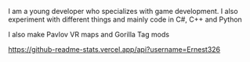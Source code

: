 I am a young developer who specializes with game development.
I also experiment with different things and mainly code in C#, C++ and Python

I also make Pavlov VR maps and Gorilla Tag mods

https://github-readme-stats.vercel.app/api?username=Ernest326



<!--
**Ernest326/Ernest326** is a ✨ _special_ ✨ repository because its `README.md` (this file) appears on your GitHub profile.

Here are some ideas to get you started:

- 🔭 I’m currently working on ...
- 🌱 I’m currently learning ...
- 👯 I’m looking to collaborate on ...
- 🤔 I’m looking for help with ...
- 💬 Ask me about ...
- 📫 How to reach me: ...
- 😄 Pronouns: ...
- ⚡ Fun fact: ...
-->
